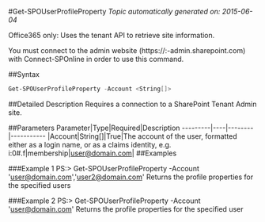 #Get-SPOUserProfileProperty
*Topic automatically generated on: 2015-06-04*

Office365 only: Uses the tenant API to retrieve site information.

You must connect to the admin website (https://:<tenant>-admin.sharepoint.com) with Connect-SPOnline in order to use this command. 

##Syntax
```powershell
Get-SPOUserProfileProperty -Account <String[]>
```


##Detailed Description
Requires a connection to a SharePoint Tenant Admin site.

##Parameters
Parameter|Type|Required|Description
---------|----|--------|-----------
|Account|String[]|True|The account of the user, formatted either as a login name, or as a claims identity, e.g. i:0#.f|membership|user@domain.com|
##Examples

###Example 1
    PS:> Get-SPOUserProfileProperty -Account 'user@domain.com','user2@domain.com'
Returns the profile properties for the specified users

###Example 2
    PS:> Get-SPOUserProfileProperty -Account 'user@domain.com'
Returns the profile properties for the specified user
<!-- Ref: 8804040195B4311A416142382F623A24 -->